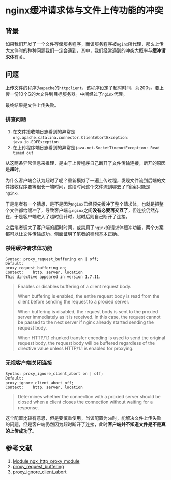 # nginx缓冲请求体与文件上传功能的冲突

## 背景

如果我们开发了一个文件存储服务程序，而该服务程序被`nginx`所代理，那么上传大文件时的种种问题我们一定会遇到，其中，我们经常遇到的冲突大概率与**缓冲请求体**有关。

## 问题

上传文件的程序为`apache`的`httpclient`，该程序设定了超时时间，为200s。要上传一份10个G的大文件到目标服务器。中间经过了`nginx`代理。

最终结果是文件上传失败。

### 排查问题

1. 在文件接收端日志看到的异常是`org.apache.catalina.connector.ClientAbortException: java.io.EOFException`
2. 在上传程序端日志看到的异常是`java.net.SocketTimeoutException: Read timed out`

从这两条异常信息来推理，是由于上传程序自己断开了文件传输连接，断开的原因是**超时**。

为什么客户端会认为超时了呢？重新模拟了一遍上传过程，发现文件流到后端的文件接收程序要等很长一端时间，这段时间这个文件流到哪去了?答案只能是`nginx`。

于是笔者有一个猜想，是不是因为`nginx`已经预先缓冲了整个请求体，也就是把整个文件都给缓冲了，导致客户端与`nginx`之间**没有必要再交互了**，但连接仍然存在，于是客户端进入了超时倒计时，超时后则自己断开了连接。

之后笔者调大了客户端的超时时间，或禁用了`nginx`的请求体缓冲功能，两个方案都可以让文件传输成功。侧面证明了笔者的猜想基本正确。

### 禁用缓冲请求体功能

```
Syntax:	proxy_request_buffering on | off;
Default:	
proxy_request_buffering on;
Context:	http, server, location
This directive appeared in version 1.7.11.
```

> Enables or disables buffering of a client request body.
>
> When buffering is enabled, the entire request body is read from the client before sending the request to a proxied server.
>
> When buffering is disabled, the request body is sent to the proxied server immediately as it is received. In this case, the request cannot be passed to the next server if nginx already started sending the request body.
>
> When HTTP/1.1 chunked transfer encoding is used to send the original request body, the request body will be buffered regardless of the directive value unless HTTP/1.1 is enabled for proxying.

### 无视客户端关闭连接

```
Syntax:	proxy_ignore_client_abort on | off;
Default:	
proxy_ignore_client_abort off;
Context:	http, server, location
```

> Determines whether the connection with a proxied server should be closed when a client closes the connection without waiting for a response.

这个配置比较有意思，但是要慎重使用，当该配置为`on`时，能解决文件上传失败的问题，但是客户端仍然因为超时断开了连接，此时**客户端并不知道文件是不是真的上传成功了**。

## 参考文献

1. [Module ngx_http_proxy_module](http://nginx.org/en/docs/http/ngx_http_proxy_module.html)
2. [proxy_request_buffering](http://nginx.org/en/docs/http/ngx_http_proxy_module.html#proxy_request_buffering)
3. [proxy_ignore_client_abort](http://nginx.org/en/docs/http/ngx_http_proxy_module.html#proxy_ignore_client_abort)
